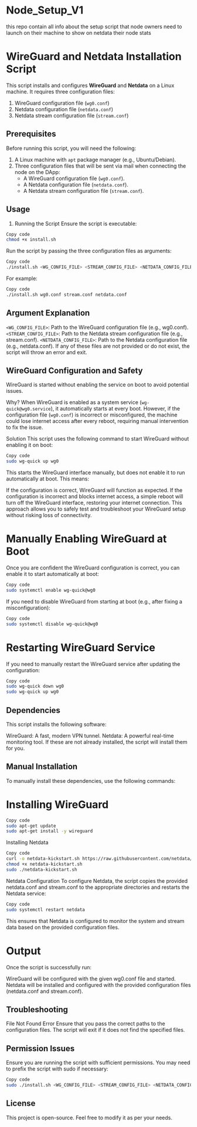 # Node_Setup_V1
this repo contain all info about the setup script that node owners need to launch on their machine to show on netdata their node stats

# WireGuard and Netdata Installation Script

This script installs and configures **WireGuard** and **Netdata** on a Linux machine. It requires three configuration files:
1. WireGuard configuration file (`wg0.conf`)
2. Netdata configuration file (`netdata.conf`)
3. Netdata stream configuration file (`stream.conf`)

## Prerequisites

Before running this script, you will need the following:
1. A Linux machine with `apt` package manager (e.g., Ubuntu/Debian).
2. Three configuration files that will be sent via mail when connecting the node on the DApp:
    - A WireGuard configuration file (`wg0.conf`).
    - A Netdata configuration file (`netdata.conf`).
    - A Netdata stream configuration file (`stream.conf`).

## Usage
1. Running the Script
Ensure the script is executable:

```bash
Copy code
chmod +x install.sh
```
Run the script by passing the three configuration files as arguments:

```bash
Copy code
./install.sh <WG_CONFIG_FILE> <STREAM_CONFIG_FILE> <NETDATA_CONFIG_FILE>
```
For example:

```bash
Copy code
./install.sh wg0.conf stream.conf netdata.conf
```
## Argument Explanation
`<WG_CONFIG_FILE>`: Path to the WireGuard configuration file (e.g., wg0.conf).
`<STREAM_CONFIG_FILE>`: Path to the Netdata stream configuration file (e.g., stream.conf).
`<NETDATA_CONFIG_FILE>`: Path to the Netdata configuration file (e.g., netdata.conf).
If any of these files are not provided or do not exist, the script will throw an error and exit.

## WireGuard Configuration and Safety
WireGuard is started without enabling the service on boot to avoid potential issues.

Why?
When WireGuard is enabled as a system service (`wg-quick@wg0.service`), it automatically starts at every boot. However, if the configuration file (`wg0.conf`) is incorrect or misconfigured, the machine could lose internet access after every reboot, requiring manual intervention to fix the issue.

Solution
This script uses the following command to start WireGuard without enabling it on boot:
```bash
Copy code
sudo wg-quick up wg0
```
This starts the WireGuard interface manually, but does not enable it to run automatically at boot. This means:

If the configuration is correct, WireGuard will function as expected.
If the configuration is incorrect and blocks internet access, a simple reboot will turn off the WireGuard interface, restoring your internet connection.
This approach allows you to safely test and troubleshoot your WireGuard setup without risking loss of connectivity.

# Manually Enabling WireGuard at Boot
Once you are confident the WireGuard configuration is correct, you can enable it to start automatically at boot:
```bash
Copy code
sudo systemctl enable wg-quick@wg0
```
If you need to disable WireGuard from starting at boot (e.g., after fixing a misconfiguration):
```bash
Copy code
sudo systemctl disable wg-quick@wg0
```
# Restarting WireGuard Service
If you need to manually restart the WireGuard service after updating the configuration:
```bash
Copy code
sudo wg-quick down wg0
sudo wg-quick up wg0
```
## Dependencies
This script installs the following software:

WireGuard: A fast, modern VPN tunnel.
Netdata: A powerful real-time monitoring tool.
If these are not already installed, the script will install them for you.

## Manual Installation
To manually install these dependencies, use the following commands:

# Installing WireGuard
```bash
Copy code
sudo apt-get update
sudo apt-get install -y wireguard
```
Installing Netdata
```bash
Copy code
curl -o netdata-kickstart.sh https://raw.githubusercontent.com/netdata/netdata/master/packaging/installer/kickstart.sh
chmod +x netdata-kickstart.sh
sudo ./netdata-kickstart.sh
```
Netdata Configuration
To configure Netdata, the script copies the provided netdata.conf and stream.conf to the appropriate directories and restarts the Netdata service:
```bash
Copy code
sudo systemctl restart netdata
```
This ensures that Netdata is configured to monitor the system and stream data based on the provided configuration files.

# Output
Once the script is successfully run:

WireGuard will be configured with the given wg0.conf file and started.
Netdata will be installed and configured with the provided configuration files (netdata.conf and stream.conf).
## Troubleshooting
File Not Found Error
Ensure that you pass the correct paths to the configuration files. The script will exit if it does not find the specified files.

## Permission Issues
Ensure you are running the script with sufficient permissions. You may need to prefix the script with sudo if necessary:
```bash
Copy code
sudo ./install.sh <WG_CONFIG_FILE> <STREAM_CONFIG_FILE> <NETDATA_CONFIG_FILE>
```
## License
This project is open-source. Feel free to modify it as per your needs.

